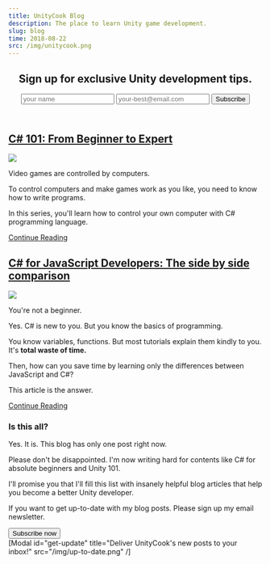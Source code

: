```yaml
---
title: UnityCook Blog
description: The place to learn Unity game development.
slug: blog
time: 2018-08-22
src: /img/unitycook.png
---
```

<div class="blog-home">
    <header class="header">
        <div id="home" class="home-header">
            <div class="home-signup-container">
                <div class="home-signup-message">
                    <h2 class="home-signup-title">Sign up for exclusive Unity development tips.</h2>
                </div>
                <div class="home-signup-box">
                    <div class="home-signup-form-wrap">
                        <form id="ck_subscribe_form" class="ck_subscribe_form main-signup-form" action="" data-remote="true">
                            <input type="hidden" value="{&quot;form_style&quot;:&quot;minimal&quot;,&quot;embed_style&quot;:&quot;inline&quot;,&quot;embed_trigger&quot;:&quot;scroll_percentage&quot;,&quot;scroll_percentage&quot;:&quot;70&quot;,&quot;delay_seconds&quot;:&quot;10&quot;,&quot;display_position&quot;:&quot;br&quot;,&quot;display_devices&quot;:&quot;all&quot;,&quot;days_no_show&quot;:&quot;15&quot;,&quot;converted_behavior&quot;:&quot;show&quot;}" id="ck_form_options">       <input type="hidden" name="id" value="141553" id="landing_page_id">
                            <input type="hidden" name="ck_form_recaptcha" value="" id="ck_form_recaptcha">
                            <input type="text" name="name" class="form-control" id="ck_emailField" placeholder="your name" required />
                            <input type="email" name="email" class="form-control" placeholder="your-best@email.com" required/>
                            <button class="subscribe_button ck_subscribe_button btn-subscribe fields" id="ck_subscribe_button">         Subscribe       </button>       
                        </form>
                    </div>
                </div>
            </div>
        </div>
    </header>
    <div class="entry-content">
        <div class="posts">
            <article class="post">
                <h2 class="entry-title"><a href="/csharp-tutorial" rel="bookmark">C# 101: From Beginner to Expert</a></h2>
                <div class="entry-summary">
                    <img src="/img/cs4b/0-hub/thumbnail.png" />
                    <p>Video games are controlled by computers.</p>
                    <p>To control computers and make games work as you like, you need to know how to write programs.</p>
                    <p>In this series, you'll learn how to control your own computer with C# programming language.</p>
                </div>
                <a href="/csharp-tutorial" class="btn-continue-reading">Continue Reading</a>
            </article>
            <article class="post">
                <h2 class="entry-title"><a href="/csharp-for-js-devs" rel="bookmark">C# for JavaScript Developers: The side by side comparison</a></h2>
                <div class="entry-summary">
                    <img src="/img/cs4j/thumbnail.png" />
                    <p>You're not a beginner.</p>
                    <p>Yes. C# is new to you. But you know the basics of programming.</p>
                    <p>You know variables, functions. But most tutorials explain them kindly to you. It's <b>total waste of time.</b></p>
                    <p>Then, how can you save time by learning only the differences between JavaScript and C#?</p>
                    <p>This article is the answer. </p>
                </div>
                <a href="/csharp-for-js-devs" class="btn-continue-reading">Continue Reading</a>
            </article>
            <div class="signup-box bg-light-blue">
                <h3>Is this all?</h3>
                <p>Yes. It is. This blog has only one post right now.</p>
                <p>Please don't be disappointed. I'm now writing hard for contents like C# for absolute beginners and Unity 101.</p>
                <p>I'll promise you that I'll fill this list with insanely helpful blog articles that help you become a better Unity developer.</p>
                <p>If you want to get up-to-date with my blog posts. Please sign up my email newsletter.</p>
                <div><button class="signup-button" data-modal-id="get-update">Subscribe now</button></div>
            </div>
        </div>
    </div>
</div>
[Modal id="get-update" title="Deliver UnityCook's new posts to your inbox!" src="/img/up-to-date.png" /]